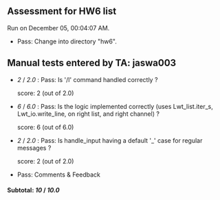 ## Assessment for HW6 list

Run on December 05, 00:04:07 AM.

+ Pass: Change into directory "hw6".

## Manual tests entered by TA: jaswa003

+  _2_ / _2.0_ : Pass: Is '/l' command handled correctly ?

    score: 2 (out of 2.0)


+  _6_ / _6.0_ : Pass: Is the logic implemented correctly  (uses Lwt_list.iter_s, Lwt_io.write_line, on right list, and right channel) ?

    score: 6 (out of 6.0)


+  _2_ / _2.0_ : Pass: Is handle_input having a default '_' case for regular messages ?

    score: 2 (out of 2.0)


+ Pass: Comments & Feedback

    

#### Subtotal: _10_ / _10.0_

